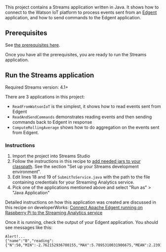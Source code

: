 This project contains a Streams application written in Java. It shows how to connect to the Watson IoT platform to process events sent from an [Edgent](https://edgent.apache.org) application, and how to send commands to the Edgent application.

## Prerequisites
See [the prerequisites here](https://github.com/IBMStreams/samples/tree/master/IoT/ReadEdgentEvents).

Once you have all the prerequisites, you are ready to run the Streams application.

## Run the Streams application
Required Streams version: 4.1+

There are 3 applications in this project:
- `ReadFromWatsonIoT` is the simplest, it shows how to read events sent from Edgent
- `ReadAndSendCommands` demonstrates reading events and then sending commands back to Edgent in response
- `ComputeRollingAverage` shows how to do aggregation on the events sent from Edgent.


### Instructions

1. Import the project into Streams Studio
2. Follow the instructions in this recipe to [add needed jars to your classpath](https://developer.ibm.com/recipes/tutorials/connect-apache-edgent-to-the-streaming-analytics-service-using-the-watson-iot-platform/#r_step5).  See the section "Set up your Streams development environment".
3. Edit lines 18 and 19 of `SubmitToService.java` with the path to the file containing credentials for your Streaming Analytics service.
4. Pick one of the applications mentioned above and select "Run as" > "Java Application"


Detailed instructions on how this application was created are discussed in this recipe on developerWorks: [Connect Apache Edgent running on Raspberry Pi to the Streaming Analytics service](https://developer.ibm.com/recipes/tutorials/connect-apache-edgent-to-the-streaming-analytics-service-using-the-watson-iot-platform/)


Once it is running, check the output of your Edgent application. You should see messages like this:

```
Alert!...
{"name":"B","reading":{"N":50,"MIN":-2.762152936700155,"MAX":5.7895310031906675,"MEAN":2.239131357345944,"STDDEV":2.199931362960884}}
```
